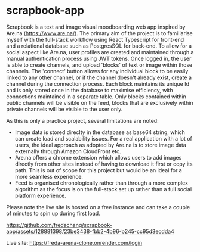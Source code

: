# scrapbook-app

Scrapbook is a text and image visual moodboarding web app inspired by Are.na (https://www.are.na/). The primary aim of the project is to familiarise myself with the full-stack workflow using React Typescript for front-end and a relational database such as PostgresSQL for back-end. To allow for a social aspect like Are.na, user profiles are created and maintained through a manual authentication process using JWT tokens. Once logged in, the user is able to create channels, and upload 'blocks' of text or image within those channels. The 'connect' button allows for any individual block to be easily linked to any other channel, or if the channel doesn't already exist, create a channel during the connection process. Each block maintains its unique Id and is only stored once in the database to maximise efficiency, with connections maintained in a separate table. Only blocks contained within public channels will be visible on the feed, blocks that are exclusively within private channels will be visible to the user only. 

As this is only a practice project, several limitations are noted: 
- Image data is stored direclty in the database as base64 string, which can create load and scalability issues. For a real application with a lot of users, the ideal approach as adopted by Are.na is to store image data externally through Amazon CloudFront etc.
-  Are.na offers a chrome extension which allows users to add images directly from other sites instead of having to download it first or copy its path. This is out of scope for this project but would be an ideal for a more seamless experience.
-  Feed is organised chronologically rather than through a more complex algorithm as the focus is on the full-stack set up rather than a full social platform experience. 

Please note the live site is hosted on a free instance and can take a couple of minutes to spin up during first load. 


https://github.com/fredachang/scrapbook-app/assets/128881398/23be3438-fbb2-4b96-b245-cc95d3ecdda4

Live site: https://freda-arena-clone.onrender.com/login

